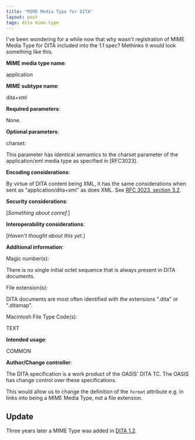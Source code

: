 ```yaml
---
title: "MIME Media Type for DITA"
layout: post
tags: dita mime-type
---
```

I've been wondering for a while now that why wasn't registration of MIME Media Type for DITA included into the 1.1 spec? Methinks it would look something like this.

<strong>MIME media type name</strong>:

application

<strong>MIME subtype name</strong>:

dita+xml

<strong>Required parameters</strong>:

None.

<strong>Optional parameters</strong>:

charset:

This parameter has identical semantics to the charset parameter of the application/xml media type as specified in \[RFC3023\].

<strong>Encoding considerations</strong>:

By virtue of DITA content being XML, it has the same considerations when sent as "application/dita+xml" as does XML. See [RFC 3023, section 3.2](http://rfc.net/rfc3023.html#s3.2).

<strong>Security considerations</strong>:

\[<i>Something about conref.</i>\]

<strong>Interoperability considerations</strong>:

\[<i>Haven't thought about this yet.</i>\]

<strong>Additional information</strong>:

Magic number(s):

There is no single initial octet sequence that is always present in DITA documents.

File extension(s):

DITA documents are most often identified with the extensions ".dita" or ".ditamap".

Macintosh File Type Code(s):

TEXT

<strong>Intended usage</strong>:

COMMON

<strong>Author/Change controller</strong>:

The DITA  specification is a work product of the OASIS' DITA TC. The OASIS has change control over these specifications.

This would allow us to change the definition of the <code>format</code> attribute e.g. in links into being a MIME Media Type, not a file extension.

<h2>Update</h2>

Three years later a MIME Type was added in [DITA 1.2](http://docs.oasis-open.org/dita/v1.2/os/spec/non-normative/DITA-mime-type.html).

